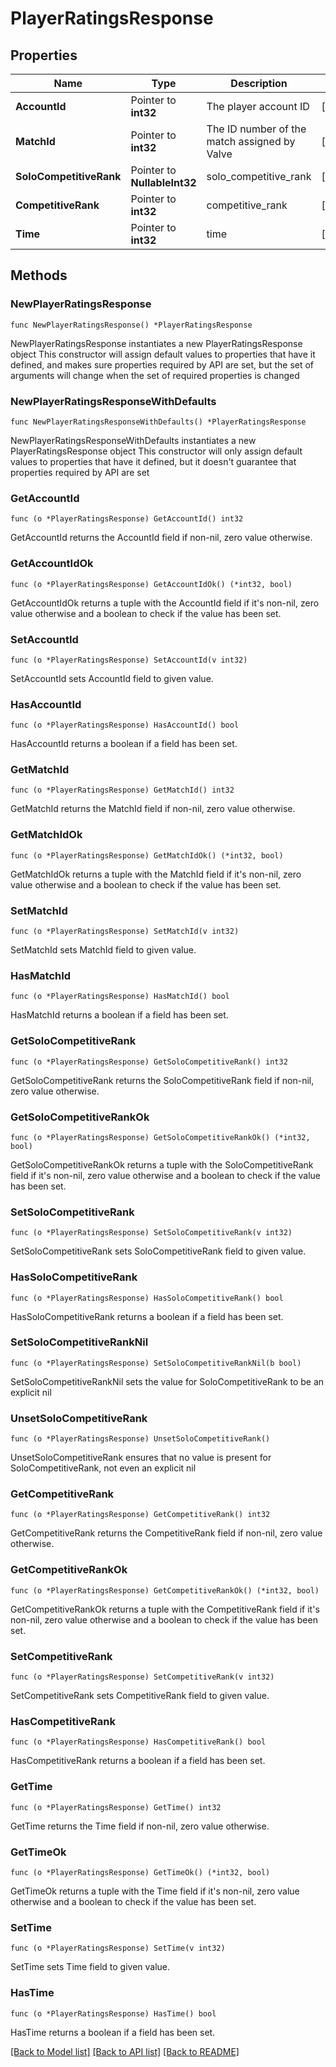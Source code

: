 # PlayerRatingsResponse

## Properties

Name | Type | Description | Notes
------------ | ------------- | ------------- | -------------
**AccountId** | Pointer to **int32** | The player account ID | [optional] 
**MatchId** | Pointer to **int32** | The ID number of the match assigned by Valve | [optional] 
**SoloCompetitiveRank** | Pointer to **NullableInt32** | solo_competitive_rank | [optional] 
**CompetitiveRank** | Pointer to **int32** | competitive_rank | [optional] 
**Time** | Pointer to **int32** | time | [optional] 

## Methods

### NewPlayerRatingsResponse

`func NewPlayerRatingsResponse() *PlayerRatingsResponse`

NewPlayerRatingsResponse instantiates a new PlayerRatingsResponse object
This constructor will assign default values to properties that have it defined,
and makes sure properties required by API are set, but the set of arguments
will change when the set of required properties is changed

### NewPlayerRatingsResponseWithDefaults

`func NewPlayerRatingsResponseWithDefaults() *PlayerRatingsResponse`

NewPlayerRatingsResponseWithDefaults instantiates a new PlayerRatingsResponse object
This constructor will only assign default values to properties that have it defined,
but it doesn't guarantee that properties required by API are set

### GetAccountId

`func (o *PlayerRatingsResponse) GetAccountId() int32`

GetAccountId returns the AccountId field if non-nil, zero value otherwise.

### GetAccountIdOk

`func (o *PlayerRatingsResponse) GetAccountIdOk() (*int32, bool)`

GetAccountIdOk returns a tuple with the AccountId field if it's non-nil, zero value otherwise
and a boolean to check if the value has been set.

### SetAccountId

`func (o *PlayerRatingsResponse) SetAccountId(v int32)`

SetAccountId sets AccountId field to given value.

### HasAccountId

`func (o *PlayerRatingsResponse) HasAccountId() bool`

HasAccountId returns a boolean if a field has been set.

### GetMatchId

`func (o *PlayerRatingsResponse) GetMatchId() int32`

GetMatchId returns the MatchId field if non-nil, zero value otherwise.

### GetMatchIdOk

`func (o *PlayerRatingsResponse) GetMatchIdOk() (*int32, bool)`

GetMatchIdOk returns a tuple with the MatchId field if it's non-nil, zero value otherwise
and a boolean to check if the value has been set.

### SetMatchId

`func (o *PlayerRatingsResponse) SetMatchId(v int32)`

SetMatchId sets MatchId field to given value.

### HasMatchId

`func (o *PlayerRatingsResponse) HasMatchId() bool`

HasMatchId returns a boolean if a field has been set.

### GetSoloCompetitiveRank

`func (o *PlayerRatingsResponse) GetSoloCompetitiveRank() int32`

GetSoloCompetitiveRank returns the SoloCompetitiveRank field if non-nil, zero value otherwise.

### GetSoloCompetitiveRankOk

`func (o *PlayerRatingsResponse) GetSoloCompetitiveRankOk() (*int32, bool)`

GetSoloCompetitiveRankOk returns a tuple with the SoloCompetitiveRank field if it's non-nil, zero value otherwise
and a boolean to check if the value has been set.

### SetSoloCompetitiveRank

`func (o *PlayerRatingsResponse) SetSoloCompetitiveRank(v int32)`

SetSoloCompetitiveRank sets SoloCompetitiveRank field to given value.

### HasSoloCompetitiveRank

`func (o *PlayerRatingsResponse) HasSoloCompetitiveRank() bool`

HasSoloCompetitiveRank returns a boolean if a field has been set.

### SetSoloCompetitiveRankNil

`func (o *PlayerRatingsResponse) SetSoloCompetitiveRankNil(b bool)`

 SetSoloCompetitiveRankNil sets the value for SoloCompetitiveRank to be an explicit nil

### UnsetSoloCompetitiveRank
`func (o *PlayerRatingsResponse) UnsetSoloCompetitiveRank()`

UnsetSoloCompetitiveRank ensures that no value is present for SoloCompetitiveRank, not even an explicit nil
### GetCompetitiveRank

`func (o *PlayerRatingsResponse) GetCompetitiveRank() int32`

GetCompetitiveRank returns the CompetitiveRank field if non-nil, zero value otherwise.

### GetCompetitiveRankOk

`func (o *PlayerRatingsResponse) GetCompetitiveRankOk() (*int32, bool)`

GetCompetitiveRankOk returns a tuple with the CompetitiveRank field if it's non-nil, zero value otherwise
and a boolean to check if the value has been set.

### SetCompetitiveRank

`func (o *PlayerRatingsResponse) SetCompetitiveRank(v int32)`

SetCompetitiveRank sets CompetitiveRank field to given value.

### HasCompetitiveRank

`func (o *PlayerRatingsResponse) HasCompetitiveRank() bool`

HasCompetitiveRank returns a boolean if a field has been set.

### GetTime

`func (o *PlayerRatingsResponse) GetTime() int32`

GetTime returns the Time field if non-nil, zero value otherwise.

### GetTimeOk

`func (o *PlayerRatingsResponse) GetTimeOk() (*int32, bool)`

GetTimeOk returns a tuple with the Time field if it's non-nil, zero value otherwise
and a boolean to check if the value has been set.

### SetTime

`func (o *PlayerRatingsResponse) SetTime(v int32)`

SetTime sets Time field to given value.

### HasTime

`func (o *PlayerRatingsResponse) HasTime() bool`

HasTime returns a boolean if a field has been set.


[[Back to Model list]](../README.md#documentation-for-models) [[Back to API list]](../README.md#documentation-for-api-endpoints) [[Back to README]](../README.md)


